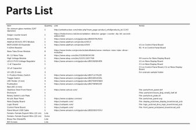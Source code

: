 # Parts List

<table width="300" style="font-size:4pt">

<tr>
<td>Item</td>
<td>Quantity</td>
<td>Link</td>
<td>Notes</td>
</tr>

<tr>
<td>Six uranium glass marbles (5/8" diameter)</td>
<td>1</td>
<td>http://unitednuclear.com/index.php?main_page=product_info&products_id=1143</td>
<td></td>
</tr>

<tr>
<td>Geiger counter board</td>
<td>1</td>
<td>https://rhelectronics.net/store/radiation-detector-geiger-counter-diy-kit-second-edition.html</td>
<td></td>
</tr>

<tr>
<td>Arduino Nano</td>
<td>1</td>
<td>https://www.amazon.com/gp/product/B0097AU5OU </td>
<td></td>
</tr>

<tr>
<td>Adafruit DS3231 RTC Module</td>
<td>1</td>
<td>https://www.adafruit.com/product/3013</td>
<td></td>
</tr>

<tr>
<td>MCP23008 I/O Expander</td>
<td>1</td>
<td>https://www.adafruit.com/product/593</td>
<td>U1 on Control Panel Board</td>
</tr>

<tr>
<td>5 kOhm Resistor</td>
<td>4</td>
<td></td>
<td>R1-4 on Control Panel Board</td>
</tr>

<tr>
<td>Nixie Tube Driver Module</td>
<td>8</td>
<td>https://www.tindie.com/products/dekuNukem/exixe-miniture-nixie-tube-driver-modules/</td>
<td></td>
</tr>

<tr>
<td>IN-12 Nixie Tube</td>
<td>8</td>
<td>https://www.ebay.com/itm/332809634199</td>
<td></td>
</tr>

<tr>
<td>High Voltage Module</td>
<td>1</td>
<td>https://www.ebay.com/itm/322511957768</td>
<td>HV source for Nixie Display Board</td>
</tr>

<tr>
<td>LD1117V33 Voltage Regulator</td>
<td>1</td>
<td>https://www.amazon.com/gp/product/B01N09X4E8</td>
<td>U1 on Nixie Display Board</td>
</tr>

<tr>
<td>.1 uF Capacitor</td>
<td>1</td>
<td></td>
<td>C1 on Nixie Display Board</td>
</tr>

<tr>
<td>10 uF Capacitor</td>
<td>2</td>
<td></td>
<td>C1 on Control Panel Board, C2 on Nixie Display Board</td>
</tr>

<tr>
<td>UV LED (5 mm)</td>
<td>3</td>
<td></td>
<td>For uranium sample holder</td>
</tr>

<tr>
<td>3-Position Rotary Switch</td>
<td>1</td>
<td>https://www.amazon.com/gp/product/B07JLYHLZD</td>
<td></td>
</tr>

<tr>
<td>Toggle Switch</td>
<td>4</td>
<td>https://www.amazon.com/gp/product/B01M3261RL</td>
<td></td>
</tr>

<tr>
<td>LED Holder (3 mm)</td>
<td>4</td>
<td>https://www.amazon.com/gp/product/B07D9HCNDX</td>
<td></td>
<td></tr>

<tr>
<td>Pushbutton</td>
<td>1</td>
<td>https://www.amazon.com/gp/product/B079KNH25F</td>
<td></td>
</tr>

<tr>
<td>Red LED (3 mm)</td>
<td>4</td>
<td></td>
<td></td>
</tr>

<tr>
<td>Stainless Steel Front Panel</td>
<td>1</td>
<td>https://www.oshcut.com/</td>
<td>File: parts/front_panel.dxf</td>
</tr>

<tr>
<td>Enclosure</td>
<td>1</td>
<td></td>
<td>Files: parts/enclosure_[big, small]_half.stl</td>
</tr>

<tr>
<td>Rotary Switch Lock Plate</td>
<td>1</td>
<td></td>
<td>File: parts/lock_plate.stl</td>
</tr>

<tr>
<td>Acrylic Rear Panel</td>
<td>1</td>
<td>https://www.sculpteo.com/en/</td>
<td>File: parts/rear_panel.svg</td>
</tr>

<tr>
<td>Nixie Display Board</td>
<td>1</td>
<td>https://oshpark.com/</td>
<td>File: display_pcb/nixie_display_board.kicad_pcb</td>
</tr>

<tr>
<td>Logic Board</td>
<td>1</td>
<td>https://oshpark.com/</td>
<td>File: logic_pcb/rad_dice_logic_board.kicad_pcb</td>
</tr>

<tr>
<td>Control Panel Board</td>
<td>1</td>
<td>https://oshpark.com/</td>
<td>File: front_panel_pcb/panel_board.kicad_pcb</td>
</tr>

<tr>
<td>Panel Mount USB Cable</td>
<td>1</td>
<td>https://www.amazon.com/gp/product/B00S6GY0VU</td>
<td></td>
</tr>

<tr>
<td>Female-Female Dupont Wire (10 cm)</td>
<td>Lots</td>
<td></td>
<td></td>
</tr>

<tr>
<td>Female-Female Dupont Wire (20 cm)</td>
<td>Some</td>
<td></td>
<td></td>
</tr>

<tr>
<td>Brass Hex Standoffs</td>
<td>Lots</td>
<td></td>
<td></td>
</tr>

<tr>
<td>M3 Screws</td>
<td>Lots</td>
<td></td>
<td></td>
</tr>


</table>
